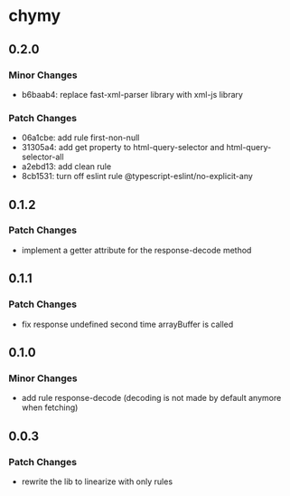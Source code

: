 # chymy

## 0.2.0

### Minor Changes

- b6baab4: replace fast-xml-parser library with xml-js library

### Patch Changes

- 06a1cbe: add rule first-non-null
- 31305a4: add get property to html-query-selector and html-query-selector-all
- a2ebd13: add clean rule
- 8cb1531: turn off eslint rule @typescript-eslint/no-explicit-any

## 0.1.2

### Patch Changes

- implement a getter attribute for the response-decode method

## 0.1.1

### Patch Changes

- fix response undefined second time arrayBuffer is called

## 0.1.0

### Minor Changes

- add rule response-decode (decoding is not made by default anymore when fetching)

## 0.0.3

### Patch Changes

- rewrite the lib to linearize with only rules
